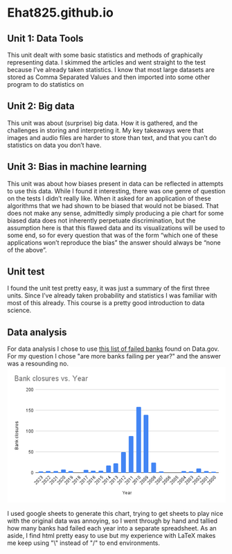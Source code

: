 # Ehat825.github.io
<html>
<head>
<title>Cs 1030 final</title>
<meta name="description" content="Our first page">
<meta name="keywords" content="html tutorial template">
</head>
<h2>Unit 1: Data Tools</h2>
<p>This unit dealt with some basic statistics and methods of graphically representing data.
I skimmed the articles and went straight to the test because I’ve already taken statistics.
I know that most large datasets are stored as Comma Separated Values and then imported into some other program to do statistics on
</p>
<h2>Unit 2: Big data</h2>
<p>This unit was about (surprise) big data. How it is gathered, and the challenges in storing and interpreting it. My key takeaways were that images and audio files are harder to store than text, and that you can’t do statistics on data you don’t have.
</p>
<h2>Unit 3: Bias in machine learning
</h2>
<p>This unit was about  how biases present in data can be reflected in attempts to use this data. While I found it interesting, there was one genre of question on the tests I didn’t really like. When it asked for an application of these algorithms that we had shown to be biased that would not be biased. That does not make any sense, admittedly simply producing a pie chart for some biased data does not inherently perpetuate discrimination, but the assumption here is that this flawed data and its visualizations will be used to some end, so for every question that was of the form “which one of these applications won’t reproduce the bias” the answer should always be “none of the above”.
</p>
<h2>Unit test</h2>
<p>I found the unit test pretty easy, it was just a summary of the first  three units. Since I’ve already taken probability and statistics I was familiar with most of this already. This course is a pretty good introduction to data science.
</p>
<h2> Data analysis </h2>

<p> For data analysis I chose to use <a href ="https://catalog.data.gov/dataset/fdic-failed-bank-list"> this list of failed banks</a> found on Data.gov. For my question I chose "are more banks failing per year?" and the answer was a resounding no.<br> <img src="Bank closures vs. Year.png"> </p> <p>I used google sheets to generate this chart, trying to get sheets to play nice with the original data was annoying, so I went through by hand and tallied how many banks had failed each year into a separate spreadsheet. As an aside, I find html pretty easy to use but my experience with LaTeX makes me keep using "\" instead of "/" to end environments. </p>
</html>
